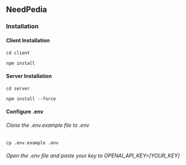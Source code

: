 
## NeedPedia 

### Installation

#### Client Installation

```http
cd client
```
```http
npm install
```

#### Server Installation

```http
cd server
```
```http
npm install --force
```

#### Configure .env
###### Clone the .env.example file to .env
```http
cp .env.example .env
```
###### Open the .env file and paste your key to OPENAI_API_KEY=[YOUR_KEY]

